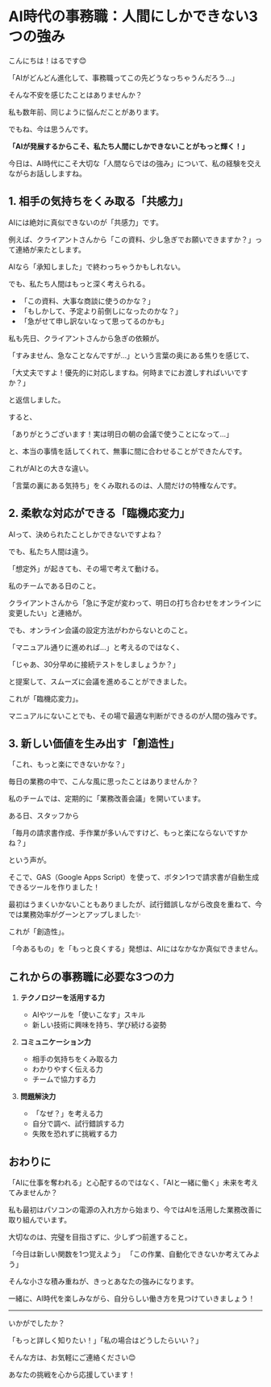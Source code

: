 # AI時代の事務職：人間にしかできない3つの強み

こんにちは！はるです😊

「AIがどんどん進化して、事務職ってこの先どうなっちゃうんだろう...」

そんな不安を感じたことはありませんか？

私も数年前、同じように悩んだことがあります。

でもね、今は思うんです。

**「AIが発展するからこそ、私たち人間にしかできないことがもっと輝く！」**

今日は、AI時代にこそ大切な「人間ならではの強み」について、私の経験を交えながらお話ししますね。

## 1. 相手の気持ちをくみ取る「共感力」

AIには絶対に真似できないのが「共感力」です。

例えば、クライアントさんから「この資料、少し急ぎでお願いできますか？」って連絡が来たとします。

AIなら「承知しました」で終わっちゃうかもしれない。

でも、私たち人間はもっと深く考えられる。

- 「この資料、大事な商談に使うのかな？」
- 「もしかして、予定より前倒しになったのかな？」
- 「急がせて申し訳ないなって思ってるのかも」

私も先日、クライアントさんから急ぎの依頼が。

「すみません、急なことなんですが...」という言葉の奥にある焦りを感じて、

「大丈夫ですよ！優先的に対応しますね。何時までにお渡しすればいいですか？」

と返信しました。

すると、

「ありがとうございます！実は明日の朝の会議で使うことになって...」

と、本当の事情を話してくれて、無事に間に合わせることができたんです。

これがAIとの大きな違い。

「言葉の裏にある気持ち」をくみ取れるのは、人間だけの特権なんです。

## 2. 柔軟な対応ができる「臨機応変力」

AIって、決められたことしかできないですよね？

でも、私たち人間は違う。

「想定外」が起きても、その場で考えて動ける。

私のチームである日のこと。

クライアントさんから「急に予定が変わって、明日の打ち合わせをオンラインに変更したい」と連絡が。

でも、オンライン会議の設定方法がわからないとのこと。

「マニュアル通りに進めれば...」と考えるのではなく、

「じゃあ、30分早めに接続テストをしましょうか？」

と提案して、スムーズに会議を進めることができました。

これが「臨機応変力」。

マニュアルにないことでも、その場で最適な判断ができるのが人間の強みです。

## 3. 新しい価値を生み出す「創造性」

「これ、もっと楽にできないかな？」

毎日の業務の中で、こんな風に思ったことはありませんか？

私のチームでは、定期的に「業務改善会議」を開いています。

ある日、スタッフから

「毎月の請求書作成、手作業が多いんですけど、もっと楽にならないですかね？」

という声が。

そこで、GAS（Google Apps Script）を使って、ボタン1つで請求書が自動生成できるツールを作りました！

最初はうまくいかないこともありましたが、試行錯誤しながら改良を重ねて、今では業務効率がグーンとアップしました✨

これが「創造性」。

「今あるもの」を「もっと良くする」発想は、AIにはなかなか真似できません。

## これからの事務職に必要な3つの力

1. **テクノロジーを活用する力**
   - AIやツールを「使いこなす」スキル
   - 新しい技術に興味を持ち、学び続ける姿勢

2. **コミュニケーション力**
   - 相手の気持ちをくみ取る力
   - わかりやすく伝える力
   - チームで協力する力

3. **問題解決力**
   - 「なぜ？」を考える力
   - 自分で調べ、試行錯誤する力
   - 失敗を恐れずに挑戦する力

## おわりに

「AIに仕事を奪われる」と心配するのではなく、「AIと一緒に働く」未来を考えてみませんか？

私も最初はパソコンの電源の入れ方から始まり、今ではAIを活用した業務改善に取り組んでいます。

大切なのは、完璧を目指さずに、少しずつ前進すること。

「今日は新しい関数を1つ覚えよう」
「この作業、自動化できないか考えてみよう」

そんな小さな積み重ねが、きっとあなたの強みになります。

一緒に、AI時代を楽しみながら、自分らしい働き方を見つけていきましょう！

---

いかがでしたか？

「もっと詳しく知りたい！」「私の場合はどうしたらいい？」

そんな方は、お気軽にご連絡ください😊

あなたの挑戦を心から応援しています！
